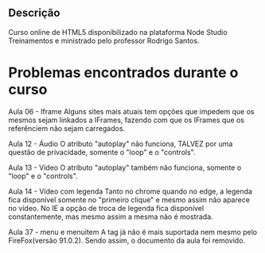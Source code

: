 ## Descrição
Curso online de HTML5 disponibilizado na plataforma Node Studio 
Treinamentos e ministrado pelo professor Rodrigo Santos.

# Problemas encontrados durante o curso
Aula 06 - Iframe
Alguns sites mais atuais tem opções que impedem que os mesmos sejam
linkados a IFrames, fazendo com que os IFrames que os referênciem não
sejam carregados.

Aula 12 - Áudio
O atributo "autoplay" não funciona, TALVEZ por uma questão de privacidade, somente o "loop" e o "controls".

Aula 13 - Vídeo
O atributo "autoplay" também não funciona, somente o "loop" e o "controls".

Aula 14 - Vídeo com legenda
Tanto no chrome quando no edge, a legenda fica disponível somente no
"primeiro clique" e mesmo assim não aparece no vídeo. No IE a opção de 
troca de legenda fica disponível constantemente, mas mesmo assim a mesma
não é mostrada.

Aula 37 - menu e menuitem
A tag já não é mais suportada nem mesmo pelo FireFox(versão 91.0.2). Sendo assim, o documento da aula foi removido.